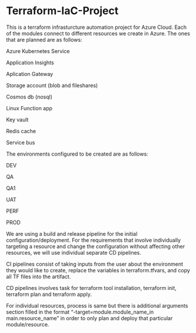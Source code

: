 # Terraform-IaC-Project

This is a terraform infrasturcture automation project for Azure Cloud. 
Each of the modules connect to different resources we create in Azure. The ones that are planned are as follows: 

Azure Kubernetes Service 

Application Insights 

Aplication Gateway 

Storage account (blob and fileshares) 

Cosmos db (nosql) 

Linux Function app 

Key vault 

Redis cache 

Service bus 

 

The environments configured to be created are as follows: 

DEV 

QA 

QA1 

UAT 

PERF 

PROD 

 

We are using a build and release pipeline for the initial configuration/deployment. For the requirements that involve individually targeting a resource and change the configuration without affecting other resources, we will use individual separate CD pipelines. 

 

CI pipelines consist of taking inputs from the user about the environment they would like to create, replace the variables in terraform.tfvars, and copy all TF files into the artifact. 

CD pipelines involves task for terraform tool installation, terraform init, terraform plan and terraform apply. 

For individual resources, process is same but there is additional arguments section filled in the format “-target=module.module_name_in main.resource_name” in order to only plan and deploy that particular module/resource. 

 
